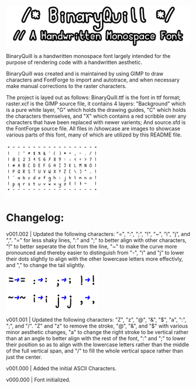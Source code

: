 ![Binary Quill](./assets/banner.png)

BinaryQuill is a handwritten monospace font largely intended for the purpose of rendering code with a handwritten aesthetic.

BinaryQuill was created and is maintained by using GIMP to draw characters and FontForge to import and autotrace, and when necessary make manual corrections to the raster characters.

The project is layed out as follows: BinaryQuill.ttf is the font in ttf format; raster.xcf is the GIMP source file, it contains 4 layers: "Background" which is a pure white layer, "G" which holds the drawing guides, "C" which holds the characters themselves, and "X" which contains a red scribble over any characters that have been replaced with newer varients; And source.sfd is the FontForge source file. All files in /showcase are images to showcase various parts of this font, many of which are utilized by this README file.

<img src="./assets/allchars.png" alt="An image showing all of the characters" width="50%"/>

# Changelog:

v001.002 | Updated the following characters: "=", ":", ";", "!", "\~", "i", "j", and ",". "=" for less shaky lines, ":" and ";" to better align with other characters, "!" to better seperate the dot from the line, "~" to make the curve more pronounced and thereby easier to distinguish from "\-", "i" and "j" to lower their dots slightly to align with the other lowercase letters more effectivly, and "," to change the tail slightly.

<img src="./assets/v001.002-changes.png" alt="Changes between the previous version and current version" width="50%"/>

v001.001 | Updated the following characters: "Z", "z", "@", "&", "$", "a", ":", ";", and "/". "Z" and "z" to remove the stroke, "@", "&", and "$" with various minor aesthetic changes, "a" to change the right stroke to be vertical rather than at an angle to better align with the rest of the font, ":" and ";" to lower their position so as to align with the lowercase letters rather than the middle of the full vertical span, and "/" to fill the whole vertical space rather than just the center.

v001.000 | Added the initial ASCII Characters.

v000.000 | Font initialized.